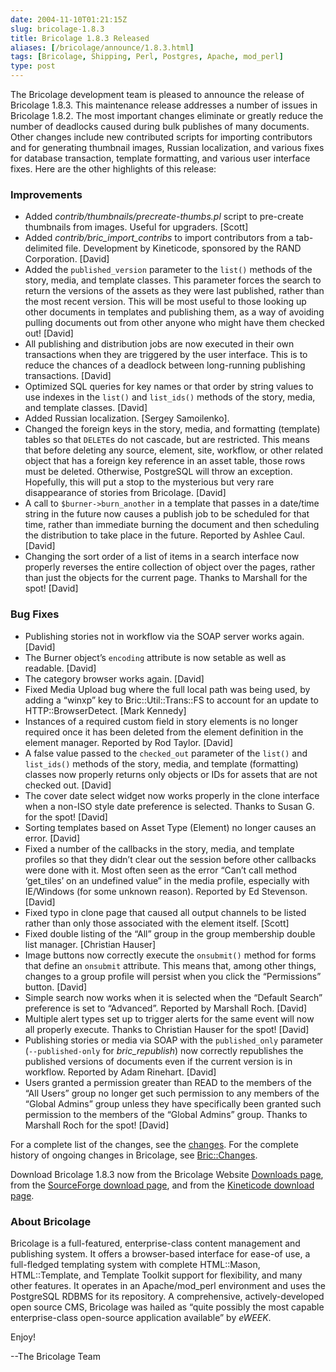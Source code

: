 ```yaml
--- 
date: 2004-11-10T01:21:15Z
slug: bricolage-1.8.3
title: Bricolage 1.8.3 Released
aliases: [/bricolage/announce/1.8.3.html]
tags: [Bricolage, Shipping, Perl, Postgres, Apache, mod_perl]
type: post
---
```


The Bricolage development team is pleased to announce the release of Bricolage
1.8.3. This maintenance release addresses a number of issues in Bricolage 1.8.2.
The most important changes eliminate or greatly reduce the number of deadlocks
caused during bulk publishes of many documents. Other changes include new
contributed scripts for importing contributors and for generating thumbnail
images, Russian localization, and various fixes for database transaction,
template formatting, and various user interface fixes. Here are the other
highlights of this release:

### Improvements

-   Added *contrib/thumbnails/precreate-thumbs.pl* script to pre-create
    thumbnails from images. Useful for upgraders. \[Scott\]
-   Added *contrib/bric\_import\_contribs* to import contributors from a
    tab-delimited file. Development by Kineticode, sponsored by the RAND
    Corporation. \[David\]
-   Added the `published_version` parameter to the `list()` methods of the
    story, media, and template classes. This parameter forces the search to
    return the versions of the assets as they were last published, rather than
    the most recent version. This will be most useful to those looking up other
    documents in templates and publishing them, as a way of avoiding pulling
    documents out from other anyone who might have them checked out! \[David\]
-   All publishing and distribution jobs are now executed in their own
    transactions when they are triggered by the user interface. This is to
    reduce the chances of a deadlock between long-running publishing
    transactions. \[David\]
-   Optimized SQL queries for key names or that order by string values to use
    indexes in the `list()` and `list_ids()` methods of the story, media, and
    template classes. \[David\]
-   Added Russian localization. \[Sergey Samoilenko\].
-   Changed the foreign keys in the story, media, and formatting (template)
    tables so that `DELETE`s do not cascade, but are restricted. This means that
    before deleting any source, element, site, workflow, or other related object
    that has a foreign key reference in an asset table, those rows must be
    deleted. Otherwise, PostgreSQL will throw an exception. Hopefully, this will
    put a stop to the mysterious but very rare disappearance of stories from
    Bricolage. \[David\]
-   A call to `$burner->burn_another` in a template that passes in a date/time
    string in the future now causes a publish job to be scheduled for that time,
    rather than immediate burning the document and then scheduling the
    distribution to take place in the future. Reported by Ashlee Caul. \[David\]
-   Changing the sort order of a list of items in a search interface now
    properly reverses the entire collection of object over the pages, rather
    than just the objects for the current page. Thanks to Marshall for the spot!
    \[David\]

### Bug Fixes

-   Publishing stories not in workflow via the SOAP server works again.
    \[David\]
-   The Burner object’s `encoding` attribute is now setable as well as readable.
    \[David\]
-   The category browser works again. \[David\]
-   Fixed Media Upload bug where the full local path was being used, by adding a
    “winxp” key to Bric::Util::Trans::FS to account for an update to
    HTTP::BrowserDetect. \[Mark Kennedy\]
-   Instances of a required custom field in story elements is no longer required
    once it has been deleted from the element definition in the element manager.
    Reported by Rod Taylor. \[David\]
-   A false value passed to the `checked_out` parameter of the `list()` and
    `list_ids()` methods of the story, media, and template (formatting) classes
    now properly returns only objects or IDs for assets that are not checked
    out. \[David\]
-   The cover date select widget now works properly in the clone interface when
    a non-ISO style date preference is selected. Thanks to Susan G. for the
    spot! \[David\]
-   Sorting templates based on Asset Type (Element) no longer causes an error.
    \[David\]
-   Fixed a number of the callbacks in the story, media, and template profiles
    so that they didn’t clear out the session before other callbacks were done
    with it. Most often seen as the error “Can’t call method ‘get\_tiles’ on an
    undefined value” in the media profile, especially with IE/Windows (for some
    unknown reason). Reported by Ed Stevenson. \[David\]
-   Fixed typo in clone page that caused all output channels to be listed rather
    than only those associated with the element itself. \[Scott\]
-   Fixed double listing of the “All” group in the group membership double list
    manager. \[Christian Hauser\]
-   Image buttons now correctly execute the `onsubmit()` method for forms that
    define an `onsubmit` attribute. This means that, among other things, changes
    to a group profile will persist when you click the “Permissions” button.
    \[David\]
-   Simple search now works when it is selected when the “Default Search”
    preference is set to “Advanced”. Reported by Marshall Roch. \[David\]
-   Multiple alert types set up to trigger alerts for the same event will now
    all properly execute. Thanks to Christian Hauser for the spot! \[David\]
-   Publishing stories or media via SOAP with the `published_only` parameter
    (`--published-only` for *bric\_republish*) now correctly republishes the
    published versions of documents even if the current version is in workflow.
    Reported by Adam Rinehart. \[David\]
-   Users granted a permission greater than READ to the members of the “All
    Users” group no longer get such permission to any members of the “Global
    Admins” group unless they have specifically been granted such permission to
    the members of the “Global Admins” group. Thanks to Marshall Roch for the
    spot! \[David\]

For a complete list of the changes, see the [changes]. For the complete history
of ongoing changes in Bricolage, see [Bric::Changes].

Download Bricolage 1.8.3 now from the Bricolage Website [Downloads page], from
the [SourceForge download page], and from the [Kineticode download page].

### About Bricolage

Bricolage is a full-featured, enterprise-class content management and publishing
system. It offers a browser-based interface for ease-of use, a full-fledged
templating system with complete HTML::Mason, HTML::Template, and Template
Toolkit support for flexibility, and many other features. It operates in an
Apache/mod\_perl environment and uses the PostgreSQL RDBMS for its repository. A
comprehensive, actively-developed open source CMS, Bricolage was hailed as
“quite possibly the most capable enterprise-class open-source application
available” by *eWEEK*.

Enjoy!

--The Bricolage Team

  [changes]: http://www.bricolage.cc/news/announce/changes/bricolage-1.8.3/
  [Bric::Changes]: http://www.bricolage.cc/docs/api/current/Bric::Changes
  [Downloads page]: http://www.bricolage.cc/downloads/
  [SourceForge download page]: http://sourceforge.net/project/showfiles.php?group_id=281500
  [Kineticode download page]: http://www.kineticode.com/bricolage/index2.html
